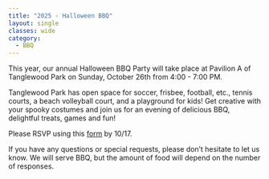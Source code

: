 ```yaml
---
title: "2025 - Halloween BBQ"
layout: single
classes: wide
category:
  - BBQ
---
```


<!--
<img src="https://jeroda7105.github.io/tamusgsa.github.io/assets/images/halloween-bbq-24/IMG_5203.jpg?raw=true" alt="Header" width="900"> 
-->

This year, our annual Halloween BBQ Party will take place at Pavilion A of Tanglewood Park on Sunday, October 26th from 4:00 - 7:00 PM. 

Tanglewood Park has open space for soccer, frisbee, football, etc., tennis courts, a beach volleyball court, and a playground for kids! Get creative with your spooky costumes and join us for an evening of delicious BBQ, delightful treats, games and fun! 

Please RSVP using this [form](<https://urldefense.com/v3/__https://forms.gle/kcJLPyfS3DFnEsDN7__;!!KwNVnqRv!B5RCvv_QUPdy2Ne2gb2FE1-PLvrh1n7w15EmxKRHdNtRfXdB8xg9X170c1s3D7uAKMkLVVZVnTQmTmk9LvzpTZ0B6VtIg1w$>) by 10/17. 

If you have any questions or special requests, please don’t hesitate to let us know. We will serve BBQ, but the amount of food will depend on the number of responses.


<!--
### Gallery 

{% include gallery id="layouts_gallery" %}
-->

